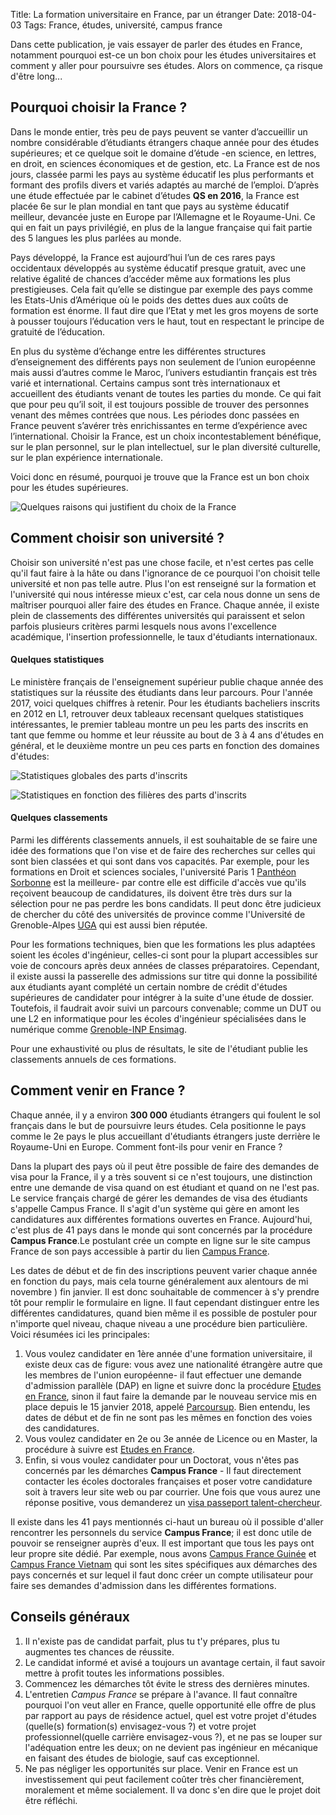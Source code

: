 Title: La formation universitaire en France, par un étranger
Date: 2018-04-03
Tags: France, études, université, campus france

Dans cette publication, je vais essayer de parler des études en France, notamment pourquoi est-ce un bon choix pour les études universitaires et comment y aller pour poursuivre ses études. Alors on commence, ça risque d'être long...

## Pourquoi choisir la France ?
Dans le monde entier, très peu de pays peuvent se vanter d’accueillir un nombre considérable d’étudiants étrangers chaque année pour des études supérieures; et ce quelque soit le domaine
d’étude -en science, en lettres, en droit, en sciences économiques et de gestion, etc. La France est de nos jours, classée parmi les pays au système éducatif les plus performants et formant des profils divers et variés adaptés au marché de l’emploi. D’après une étude effectuée par le cabinet d’études **QS en 2016**, la France est placée 6e sur le plan mondial en tant que pays au système éducatif meilleur, devancée juste en Europe par l’Allemagne et le Royaume-Uni. Ce qui en fait un pays privilégié, en plus de la langue française qui fait partie des 5 langues les plus parlées au monde.

Pays développé, la France est aujourd’hui l’un de ces rares pays occidentaux développés au système éducatif presque gratuit, avec une relative égalité de chances d’accéder même aux formations les plus prestigieuses. Cela fait qu’elle se distingue par exemple des pays comme les Etats-Unis d’Amérique où le poids des dettes dues aux coûts de formation est énorme. Il faut dire que l’Etat y met les gros moyens de sorte à pousser toujours l’éducation vers le haut, tout en respectant le principe de gratuité de l’éducation.

En plus du système d’échange entre les différentes structures d’enseignement des différents pays non seulement de l’union européenne mais aussi d’autres comme le Maroc, l’univers estudiantin français est très varié et international. Certains campus sont très internationaux et accueillent des étudiants venant de toutes les parties du monde. Ce qui fait que pour peu qu’il soit, il est toujours possible de trouver des personnes venant des mêmes contrées que nous. Les périodes donc passées en France peuvent s’avérer très enrichissantes en terme d’expérience avec l’international. Choisir la France, est un choix incontestablement bénéfique, sur le plan personnel, sur le plan intellectuel, sur le plan diversité culturelle, sur le plan expérience internationale.

Voici donc en résumé, pourquoi je trouve que la France est un bon choix pour les études supérieures.

![Quelques raisons qui justifient du choix de la France](/images/choice.png)

## Comment choisir son université ?
Choisir son université n'est pas une chose facile, et n'est certes pas celle qu'il faut faire à la hâte ou dans l'ignorance de ce pourquoi l'on choisit telle université et non pas telle autre. Plus l'on est renseigné sur la formation et l'université qui nous intéresse mieux c'est, car cela nous donne un sens de maîtriser pourquoi aller faire des études en France. Chaque année, il existe plein de classements des différentes universités qui paraissent et selon parfois plusieurs critères parmi lesquels nous avons l'excellence académique, l'insertion professionnelle, le taux d'étudiants internationaux.

#### Quelques statistiques
Le ministère français de l'enseignement supérieur publie chaque année des statistiques sur la réussite des étudiants dans leur parcours. Pour l'année 2017, voici quelques chiffres à retenir. Pour les étudiants bacheliers inscrits en 2012 en L1, retrouver deux tableaux recensant quelques statistiques intéressantes, le premier tableau montre un peu les parts des inscrits en tant que femme ou homme et leur réussite au bout de 3 à 4 ans d'études en général, et le deuxième montre un peu ces parts en fonction des domaines d'études:

![Statistiques globales des parts d'inscrits](/images/stats0.png)

![Statistiques en fonction des filières des parts d'inscrits](/images/stats1.png)

#### Quelques classements
Parmi les différents classements annuels, il est souhaitable de se faire une idée des formations que l'on vise et de faire des recherches sur celles qui sont bien classées et qui sont dans vos capacités. Par exemple, pour les formations en Droit et sciences sociales, l'université Paris 1 [Panthéon Sorbonne](http://www.pantheonsorbonne.fr/accueil) est la meilleure- par contre elle est difficile d'accès vue qu'ils reçoivent beaucoup de candidatures, ils doivent être très durs sur la sélection pour ne pas perdre les bons candidats. Il peut donc être judicieux de chercher du côté des universités de province comme l'Université de Grenoble-Alpes [UGA](https://www.univ-grenoble-alpes.fr/) qui est aussi bien réputée.

Pour les formations techniques, bien que les formations les plus adaptées soient les écoles d'ingénieur, celles-ci sont pour la plupart accessibles sur voie de concours après deux années de classes préparatoires. Cependant, il existe aussi la passerelle des admissions sur titre qui donne la possibilité aux étudiants ayant complété un certain nombre de crédit d'études supérieures de candidater pour intégrer à la suite d'une étude de dossier. Toutefois, il faudrait avoir suivi un parcours convenable; comme un DUT ou une L2 en informatique pour les écoles d'ingénieur spécialisées dans le numérique comme [Grenoble-INP Ensimag](http://ensimag.grenoble-inp.fr/).

Pour une exhaustivité ou plus de résultats, le site de l'étudiant publie les classements annuels de ces formations.

## Comment venir en France ?
Chaque année, il y a environ **300 000** étudiants  étrangers qui foulent le sol français dans le but de poursuivre leurs études. Cela positionne le pays comme le 2e pays le plus accueillant d'étudiants étrangers juste derrière le Royaume-Uni en Europe. Comment font-ils pour venir en France ?

Dans la plupart des pays où il peut être possible de faire des demandes de visa pour la France, il y a très souvent si ce n'est toujours, une distinction entre une demande de visa quand on est étudiant et quand on ne l'est pas. Le service français chargé de gérer les demandes de visa des étudiants s'appelle Campus France. Il s'agit d'un système qui gère en amont les candidatures aux différentes formations ouvertes en France. Aujourd'hui, c'est plus de 41 pays dans le monde qui sont concernés par la procédure **Campus France**.Le postulant crée un compte en ligne sur le site campus France de son pays accessible à partir du lien [Campus France](https://www.campusfrance.org/fr).

Les dates de début et de fin des inscriptions peuvent varier chaque année en fonction du pays, mais cela tourne généralement aux alentours de mi novembre ) fin janvier. Il est donc souhaitable de commencer à s'y prendre tôt pour remplir le formulaire en ligne. Il faut cependant distinguer entre les différentes candidatures, quand bien même il es possible de postuler pour n'importe quel niveau, chaque niveau a une procédure bien particulière. Voici résumées ici les principales:


1. Vous voulez candidater en 1ère année d'une formation universitaire, il existe deux cas de figure: vous avez une nationalité étrangère autre que les membres de l'union européenne- il faut effectuer une demande d'admission parallèle (DAP) en ligne et suivre donc la procédure [Etudes en France](https://pastel.diplomatie.gouv.fr/etudesenfrance/dyn/public/authentification/login.html), sinon il faut faire la demande par le nouveau service mis en place depuis le 15 janvier 2018, appelé [Parcoursup](https://www.parcoursup.fr/). Bien entendu, les dates de début et de fin ne sont pas les mêmes en fonction des voies des candidatures.
2. Vous voulez candidater en 2e ou 3e année de Licence ou en Master, la procédure à suivre est [Etudes en France](https://pastel.diplomatie.gouv.fr/etudesenfrance/dyn/public/authentification/login.html).
3. Enfin, si vous voulez candidater pour un Doctorat, vous n'êtes pas concernés par les démarches **Campus France** - Il faut directement contacter les écoles doctorales françaises et poser votre candidature soit à travers leur site web ou par courrier. Une fois que vous aurez une réponse positive, vous demanderez un [visa passeport talent-chercheur](https://www.campusfrance.org/fr/node/2219).

Il existe dans les 41 pays mentionnés ci-haut un bureau où il possible d'aller rencontrer les personnels du service **Campus France**; il est donc utile de pouvoir se renseigner auprès d'eux. Il est important que tous les pays ont leur propre site dédié. Par exemple, nous avons [Campus France Guinée](http://www.guinee.campusfrance.org/) et [Campus France Vietnam](http://www.vietnam.campusfrance.org/) qui sont les sites spécifiques aux démarches des pays concernés et sur lequel il faut donc créer un compte utilisateur pour faire ses demandes d'admission dans les différentes formations.

## Conseils généraux
1. Il n'existe pas de candidat parfait, plus tu t'y prépares, plus tu augmentes tes chances de réussite.
2. Le candidat informé et avisé a toujours un avantage certain, il faut savoir mettre à profit toutes les informations possibles.
3. Commencez les démarches tôt évite le stress des dernières minutes.
4. L'entretien *Campus France* se prépare à l'avance. Il faut connaître pourquoi l'on veut aller en France, quelle opportunité elle offre de plus par rapport au pays de résidence actuel, quel est votre projet d'études (quelle(s) formation(s) envisagez-vous ?) et votre projet professionnel(quelle carrière envisagez-vous ?), et ne pas se louper sur l'adéquation entre les deux; on ne devient pas ingénieur en mécanique en faisant des études de biologie, sauf cas exceptionnel.
5. Ne pas négliger les opportunités sur place. Venir en France est un investissement qui peut facilement coûter très cher financièrement, moralement et même socialement. Il va donc s'en dire que le projet doit être réfléchi.
